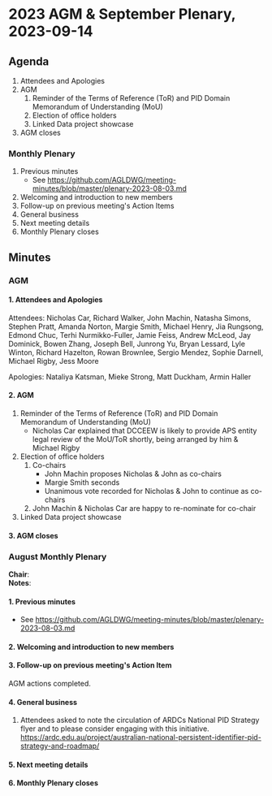 # 2023 AGM & September Plenary, 2023-09-14

## Agenda

1. Attendees and Apologies
2. AGM
    1. Reminder of the Terms of Reference (ToR) and PID Domain Memorandum of Understanding (MoU)
    2. Election of office holders
    3. Linked Data project showcase
3. AGM closes

### Monthly Plenary
1. Previous minutes
    * See <https://github.com/AGLDWG/meeting-minutes/blob/master/plenary-2023-08-03.md>
2. Welcoming and introduction to new members
3. Follow-up on previous meeting's Action Items
4. General business 
5. Next meeting details
6. Monthly Plenary closes

## Minutes

### AGM

#### 1. Attendees and Apologies

Attendees: Nicholas Car, Richard Walker, John Machin, Natasha Simons, Stephen Pratt, Amanda Norton, Margie Smith, Michael Henry, Jia Rungsong, Edmond Chuc, Terhi Nurmikko-Fuller, Jamie Feiss, Andrew McLeod, Jay Dominick, Bowen Zhang, Joseph Bell, Junrong Yu, Bryan Lessard, Lyle Winton, Richard Hazelton, Rowan Brownlee, Sergio Mendez, Sophie Darnell, Michael Rigby, Jess Moore

Apologies: Nataliya Katsman, Mieke Strong, Matt Duckham, Armin Haller

#### 2. AGM
1. Reminder of the Terms of Reference (ToR) and PID Domain Memorandum of Understanding (MoU)
   * Nicholas Car explained that DCCEEW is likely to provide APS entity legal review of the MoU/ToR shortly, being arranged by him & Michael Rigby 
3. Election of office holders
    1. Co-chairs
       * John Machin proposes Nicholas & John as co-chairs
       * Margie Smith seconds
       * Unanimous vote recorded for Nicholas & John to continue as co-chairs
    3. John Machin & Nicholas Car are happy to re-nominate for co-chair
4. Linked Data project showcase
  
#### 3. AGM closes

### August Monthly Plenary

**Chair**:  
**Notes**:  

#### 1. Previous minutes
* See <https://github.com/AGLDWG/meeting-minutes/blob/master/plenary-2023-08-03.md>

#### 2. Welcoming and introduction to new members

#### 3. Follow-up on previous meeting's Action Item
AGM actions completed.

#### 4. General business 
1. Attendees asked to note the circulation of ARDCs National PID Strategy flyer and to please consider engaging with this initiative. <https://ardc.edu.au/project/australian-national-persistent-identifier-pid-strategy-and-roadmap/>



#### 5. Next meeting details



#### 6. Monthly Plenary closes
